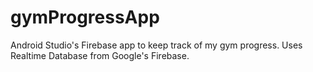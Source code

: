 # gymProgressApp
Android Studio's Firebase app to keep track of my gym progress. Uses Realtime Database from Google's Firebase.
